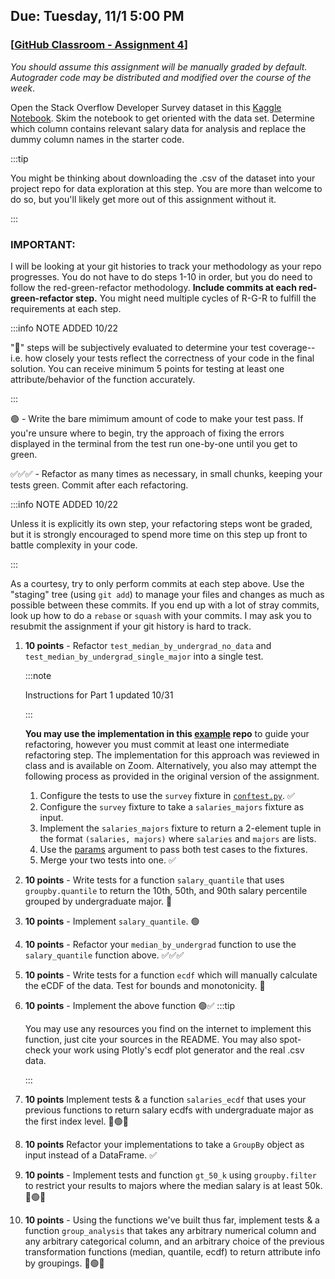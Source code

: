 ## Due: Tuesday, 11/1 5:00 PM

### [[GitHub Classroom - Assignment 4](https://classroom.github.com/a/3RHutrBD)]

*You should assume this assignment will be manually graded by default. Autograder code may be distributed and modified over the course of the week*.

Open the Stack Overflow Developer Survey dataset in this [Kaggle Notebook](https://www.kaggle.com/code/razamh/stack-overflow-developer-survey-analysis). Skim the notebook to get oriented with the data set. Determine which column contains relevant salary data for analysis and replace the dummy column names in the starter code.

:::tip

You might be thinking about downloading the .csv of the dataset into your project repo for data exploration at this step. You are more than welcome to do so, but you'll likely get more out of this assignment without it.

:::

### IMPORTANT:

I will be looking at your git histories to track your methodology as your repo progresses. You do not have to do steps 1-10 in order, but you do need to follow the red-green-refactor methodology. **Include commits at each red-green-refactor step.** You might need multiple cycles of R-G-R to fulfill the requirements at each step.


:::info NOTE ADDED 10/22

"🔴" steps will be subjectively evaluated to determine your test coverage--i.e. how closely your tests reflect the correctness of your code in the final solution. You can receive minimum 5 points for testing at least one attribute/behavior of the function accurately.

:::

🟢 - Write the bare mimimum amount of code to make your test pass. If you're unsure where to begin, try the approach of fixing the errors displayed in the terminal from the test run one-by-one until you get to green.

✅✅✅ - Refactor as many times as necessary, in small chunks, keeping your tests green. Commit after each refactoring. 

:::info NOTE ADDED 10/22

Unless it is explicitly its own step, your refactoring steps wont be graded, but it is strongly encouraged to spend more time on this step up front to battle complexity in your code.

:::

As a courtesy, try to only perform commits at each step above. Use the "staging" tree (using `git add`) to manage your files and changes as much as possible between these commits. If you end up with a lot of stray commits, look up how to do a `rebase` or `squash` with your commits. I may ask you to resubmit the assignment if your git history is hard to track.


1. **10 points** - Refactor `test_median_by_undergrad_no_data` and `test_median_by_undergrad_single_major` into a single test. 

    :::note

    Instructions for Part 1 updated 10/31

    :::

    **You may use the implementation in this [example](https://github.com/wustl-data/4-schlich/tree/6fc24430e945d3ca97f967c14f1b1d09da87c394/tests) repo** to guide your refactoring, however you must commit at least one intermediate refactoring step. The implementation for this approach was reviewed in class and is available on Zoom. Alternatively, you also may attempt the following process as provided in the original version of the assignment.

    1. Configure the tests to use the `survey` fixture in [`conftest.py`](https://docs.pytest.org/en/6.2.x/fixture.html#conftest-py-sharing-fixtures-across-multiple-files). ✅
    2. Configure the `survey` fixture to take a `salaries_majors` fixture as input.
    3. Implement the `salaries_majors` fixture to return a 2-element tuple in the format `(salaries, majors)` where `salaries` and `majors` are lists. 
    4. Use the [params](https://docs.pytest.org/en/latest/how-to/fixtures.html#parametrizing-fixtures) argument to pass both test cases to the fixtures. 
    5. Merge your two tests into one. ✅


2. **10 points** - Write tests for a function `salary_quantile` that uses `groupby.quantile` to return the 10th, 50th, and 90th salary percentile grouped by undergraduate major. 🔴
3. **10 points** - Implement `salary_quantile`. 🟢
4. **10 points** - Refactor your `median_by_undergrad` function to use the `salary_quantile` function above. ✅✅✅

5. **10 points** - Write tests for a function `ecdf` which will manually calculate the eCDF of the data. Test for bounds and monotonicity. 🔴
 

6. **10 points** - Implement the above function 🟢✅
    :::tip

    You may use any resources you find on the internet to implement this function, just cite your sources in the README. You may also spot-check your work using Plotly's ecdf plot generator and the real .csv data.

    :::


7. **10 points** Implement tests & a function `salaries_ecdf` that uses your previous functions to return salary ecdfs with undergraduate major as the first index level. 🔴🟢✅

8. **10 points** Refactor your implementations to take a `GroupBy` object as input instead of a DataFrame. ✅

9. **10 points** - Implement tests and function `gt_50_k` using `groupby.filter` to restrict your results to majors where the median salary is at least 50k. 🔴🟢✅

10. **10 points** - Using the functions we've built thus far, implement tests & a function `group_analysis` that takes any arbitrary numerical column and any arbitrary categorical column, and an arbitrary choice of the previous transformation functions (median, quantile, ecdf) to return attribute info by groupings. 🔴🟢✅
